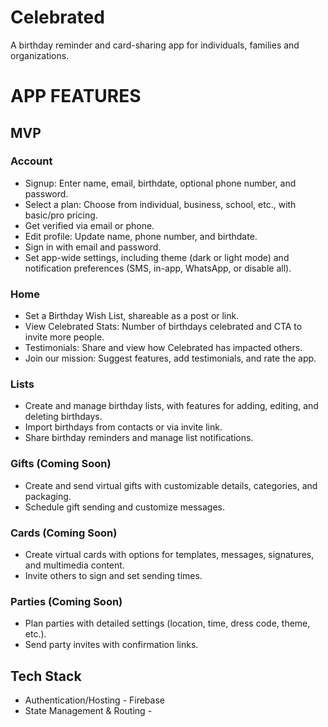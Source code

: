 # Celebrated
A birthday reminder and card-sharing app for individuals, families and organizations.


# APP FEATURES

## MVP

### Account
- Signup: Enter name, email, birthdate, optional phone number, and password.
- Select a plan: Choose from individual, business, school, etc., with basic/pro pricing.
- Get verified via email or phone.
- Edit profile: Update name, phone number, and birthdate.
- Sign in with email and password.
- Set app-wide settings, including theme (dark or light mode) and notification preferences (SMS, in-app, WhatsApp, or disable all).

### Home
- Set a Birthday Wish List, shareable as a post or link.
- View Celebrated Stats: Number of birthdays celebrated and CTA to invite more people.
- Testimonials: Share and view how Celebrated has impacted others.
- Join our mission: Suggest features, add testimonials, and rate the app.

### Lists
- Create and manage birthday lists, with features for adding, editing, and deleting birthdays.
- Import birthdays from contacts or via invite link.
- Share birthday reminders and manage list notifications.

### Gifts (Coming Soon)
- Create and send virtual gifts with customizable details, categories, and packaging.
- Schedule gift sending and customize messages.

### Cards (Coming Soon)
- Create virtual cards with options for templates, messages, signatures, and multimedia content.
- Invite others to sign and set sending times.

### Parties (Coming Soon)
- Plan parties with detailed settings (location, time, dress code, theme, etc.).
- Send party invites with confirmation links.

## Tech Stack 
- Authentication/Hosting - Firebase 
- State Management & Routing - 


